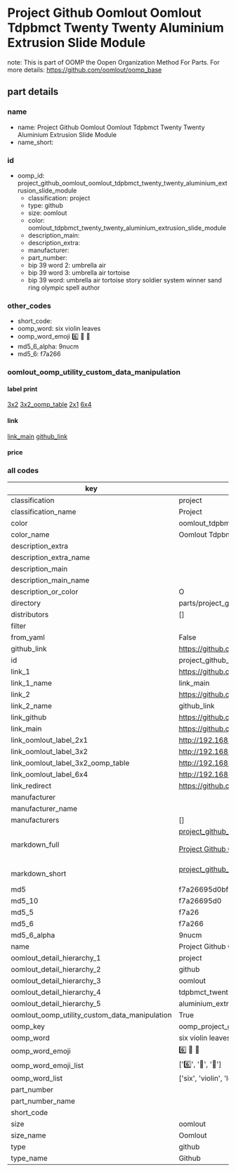 # Project Github Oomlout Oomlout Tdpbmct Twenty Twenty Aluminium Extrusion Slide Module  

note: This is part of OOMP the Oopen Organization Method For Parts. For more details: https://github.com/oomlout/oomp_base

##  part details





### name
* name: Project Github Oomlout Oomlout Tdpbmct Twenty Twenty Aluminium Extrusion Slide Module
* name_short: 
### id
* oomp_id: project_github_oomlout_oomlout_tdpbmct_twenty_twenty_aluminium_extrusion_slide_module
  * classification: project
  * type: github
  * size: oomlout
  * color: oomlout_tdpbmct_twenty_twenty_aluminium_extrusion_slide_module
  * description_main: 
  * description_extra: 
  * manufacturer: 
  * part_number: 
  * bip 39 word 2: umbrella air
  * bip 39 word 3: umbrella air tortoise
  * bip 39 word: umbrella air tortoise story soldier system winner sand ring olympic spell author

### other_codes
* short_code: 
* oomp_word: six violin leaves
* oomp_word_emoji :six: :violin: :leaves:
* md5_6_alpha: 9nucm
* md5_6: f7a266






### oomlout_oomp_utility_custom_data_manipulation
#### label print
[3x2](http://192.168.1.245:1112/?label=oomp%209nucm)
[3x2_oomp_table](http://192.168.1.107:1112/?label=oomp%209nucm)
[2x1](http://192.168.1.242:1112/?label=oomp%209nucm)
[6x4](http://192.168.1.55:1112/?label=oomp%209nucm)    

#### link

[link_main](https://github.com/oomlout/oomlout_oomp_current_version_messy/tree/main/parts/project_github_oomlout_oomlout_tdpbmct_twenty_twenty_aluminium_extrusion_slide_module) [github_link](https://github.com/oomlout/oomlout_oomp_part_src/tree/main/parts/project_github_oomlout_oomlout_tdpbmct_twenty_twenty_aluminium_extrusion_slide_module)                             

#### price







### all codes 
| key | value |  
| --- | --- |  
| classification | project |  
| classification_name | Project |  
| color | oomlout_tdpbmct_twenty_twenty_aluminium_extrusion_slide_module |  
| color_name | Oomlout Tdpbmct Twenty Twenty Aluminium Extrusion Slide Module |  
| description_extra |  |  
| description_extra_name |  |  
| description_main |  |  
| description_main_name |  |  
| description_or_color | O  |  
| directory | parts/project_github_oomlout_oomlout_tdpbmct_twenty_twenty_aluminium_extrusion_slide_module |  
| distributors | [] |  
| filter |  |  
| from_yaml | False |  
| github_link | https://github.com/oomlout/oomlout_oomp_part_src/tree/main/parts/project_github_oomlout_oomlout_tdpbmct_twenty_twenty_aluminium_extrusion_slide_module |  
| id | project_github_oomlout_oomlout_tdpbmct_twenty_twenty_aluminium_extrusion_slide_module |  
| link_1 | https://github.com/oomlout/oomlout_oomp_current_version_messy/tree/main/parts/project_github_oomlout_oomlout_tdpbmct_twenty_twenty_aluminium_extrusion_slide_module |  
| link_1_name | link_main |  
| link_2 | https://github.com/oomlout/oomlout_oomp_part_src/tree/main/parts/project_github_oomlout_oomlout_tdpbmct_twenty_twenty_aluminium_extrusion_slide_module |  
| link_2_name | github_link |  
| link_github | https://github.com/oomlout/oomlout_tdpbmct_twenty_twenty_aluminium_extrusion_slide_module |  
| link_main | https://github.com/oomlout/oomlout_oomp_current_version_messy/tree/main/parts/project_github_oomlout_oomlout_tdpbmct_twenty_twenty_aluminium_extrusion_slide_module |  
| link_oomlout_label_2x1 | http://192.168.1.242:1112/?label=oomp%209nucm |  
| link_oomlout_label_3x2 | http://192.168.1.245:1112/?label=oomp%209nucm |  
| link_oomlout_label_3x2_oomp_table | http://192.168.1.107:1112/?label=oomp%209nucm |  
| link_oomlout_label_6x4 | http://192.168.1.55:1112/?label=oomp%209nucm |  
| link_redirect | https://github.com/oomlout/oomlout_tdpbmct_twenty_twenty_aluminium_extrusion_slide_module |  
| manufacturer |  |  
| manufacturer_name |  |  
| manufacturers | [] |  
| markdown_full | [project_github_oomlout_oomlout_tdpbmct_twenty_twenty_aluminium_extrusion_slide_module](https://github.com/oomlout/oomlout_oomp_current_version_messy/tree/main/parts/project_github_oomlout_oomlout_tdpbmct_twenty_twenty_aluminium_extrusion_slide_module)<br>[](https://github.com/oomlout/oomlout_oomp_current_version_messy/tree/main/parts/project_github_oomlout_oomlout_tdpbmct_twenty_twenty_aluminium_extrusion_slide_module)<br>[Project Github Oomlout Oomlout Tdpbmct Twenty Twenty Aluminium Extrusion Slide Module](https://github.com/oomlout/oomlout_oomp_current_version_messy/tree/main/parts/project_github_oomlout_oomlout_tdpbmct_twenty_twenty_aluminium_extrusion_slide_module)<br><br> |  
| markdown_short | [project_github_oomlout_oomlout_tdpbmct_twenty_twenty_aluminium_extrusion_slide_module](https://github.com/oomlout/oomlout_oomp_current_version_messy/tree/main/parts/project_github_oomlout_oomlout_tdpbmct_twenty_twenty_aluminium_extrusion_slide_module)<br><br> |  
| md5 | f7a26695d0bf3f7f73674d69cb015f61 |  
| md5_10 | f7a26695d0 |  
| md5_5 | f7a26 |  
| md5_6 | f7a266 |  
| md5_6_alpha | 9nucm |  
| name | Project Github Oomlout Oomlout Tdpbmct Twenty Twenty Aluminium Extrusion Slide Module |  
| oomlout_detail_hierarchy_1 | project |  
| oomlout_detail_hierarchy_2 | github |  
| oomlout_detail_hierarchy_3 | oomlout |  
| oomlout_detail_hierarchy_4 | tdpbmct_twenty_twenty |  
| oomlout_detail_hierarchy_5 | aluminium_extrusion_slide_module |  
| oomlout_oomp_utility_custom_data_manipulation | True |  
| oomp_key | oomp_project_github_oomlout_oomlout_tdpbmct_twenty_twenty_aluminium_extrusion_slide_module |  
| oomp_word | six violin leaves |  
| oomp_word_emoji | :six: :violin: :leaves: |  
| oomp_word_emoji_list | [':six:', ':violin:', ':leaves:'] |  
| oomp_word_list | ['six', 'violin', 'leaves'] |  
| part_number |  |  
| part_number_name |  |  
| short_code |  |  
| size | oomlout |  
| size_name | Oomlout |  
| type | github |  
| type_name | Github |  
